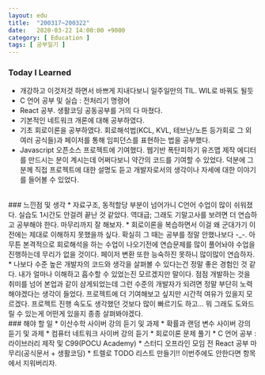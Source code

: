 ```yaml
---
layout: edu
title:  "200317~200322"
date:   2020-03-22 14:00:00 +9000
category: [ Education ]
tags: [ 공부일기 ]
---
```


### Today I Learned
* 개강하고 이것저것 하면서 바쁘게 지내다보니 일주일만의 TIL. WIL로 바꿔도 될듯
* C 언어 공부 및 실습 : 전처리기 명령어
* React 공부. 생활코딩 공동공부를 거의 다 마쳤다.
* 기본적인 네트워크 개론에 대해 공부하였다.
* 기초 회로이론을 공부하였다. 회로해석법(KCL, KVL, 테브난/노튼 등가회로 그 외 여러 공식들)과 페이저를 통해 임피던스를 표현하는 법을 공부했다.
* Javascript 오픈소스 프로젝트에 기여했다. 웹기반 폭탄피하기 유즈맵 제작 에디터를 만드시는 분이 계시는데 어쩌다보니 약간의 코드를 기여할 수 있었다. 덕분에 그분께 직접 프로젝트에 대한 설명도 듣고 개발자로서의 생각이나 자세에 대한 이야기를 들어볼 수 있었다.

<br>
### 느낀점 및 생각
* 자료구조, 동적할당 부분이 넘어가니 C언어 수업이 많이 쉬워졌다. 실습도 1시간도 안걸려 끝난 것 같았다. 역대급; 그래도 기말고사를 보려면 더 연습하고 공부해야 한다. 마무리까지 잘 해보자.
* 회로이론을 복습하면서 이걸 왜 군대가기 이전에는 제대로 이해하지 못했을까 싶다. 확실히 그 때는 공부를 정말 안했나보다 -_-. 아무튼 본격적으로 회로해석을 하는 수업이 나오기전에 연습문제를 많이 풀어놔야 수업을 진행하는데 무리가 없을 것이다. 페이저 변환 또한 능숙하진 못하니 많이많이 연습하자.
* 나보다 수준 높은 개발자의 코드와 생각을 살펴볼 수 있다는건 정말 좋은 경험인 것 같다. 내가 얼마나 이해하고 흡수할 수 있었는진 모르겠지만 말이다. 점점 개발하는 것을 취미를 넘어 본업과 같이 삼게되었는데 그런 수준의 개발자가 되려면 정말 부단히 노력해야겠다는 생각이 들었다. 프로젝트에 더 기여해보고 싶지만 시간적 여유가 있을지 모르겠다. 프로젝트 진행 속도도 생각했던 것보다 많이 빠르기도 하고... 뭐 그래도 도와드릴 수 있는게 어떤게 있을지 종종 살펴봐야겠다.

<br>
### 해야 할 일
* 이산수학 사이버 강의 듣기 및 과제
* 확률과 랜덤 변수 사이버 강의 듣기 및 과제
* 컴퓨터 네트워크 사이버 강의 듣기
* 회로이론 문제 풀기
* C 언어 공부 : 라이브러리 제작 및 C99(POCU Academy)
* 스터디 오프라인 모임 전 React 공부 마무리(공식문서 + 생활코딩)
* 트렐로 TODO 리스트 만들기!! 이번주에도 안한다면 항목에서 지워버리자.

